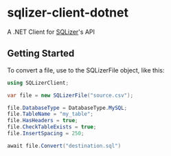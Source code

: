 # sqlizer-client-dotnet
A .NET Client for [SQLizer](https://sqlizer.io)'s API

## Getting Started

To convert a file, use to the SQLizerFile object, like this:

```csharp
using SQLizerClient;

var file = new SQLizerFile("source.csv");

file.DatabaseType = DatabaseType.MySQL;
file.TableName = "my_table";
file.HasHeaders = true;
file.CheckTableExists = true;
file.InsertSpacing = 250;

await file.Convert("destination.sql")
```